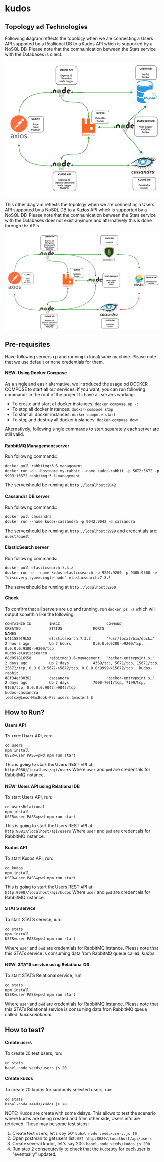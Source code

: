 # kudos
## Topology ad Technologies

Following diagram reflects the topology when we are connecting a Users API supported by a Realtional DB to a Kudos API which is supported by a NoSQL DB. Please note that the communication between the Stats service with the Databases is direct.

![alt text](https://raw.githubusercontent.com/leo-fcx/kudos/develop/images/diagram-relational.png)

This other diagram reflects the topology when we are connecting a Users API supported by a NoSQL DB to a Kudos API which is supported by a NoSQL DB. Please note that the communication between the Stats service with the Databases does not exist anymore and alternatively this is done through the APIs.

![alt text](https://raw.githubusercontent.com/leo-fcx/kudos/develop/images/diagram.png)

## Pre-requisites

Have following servers up and running in local/same machine. Please note that we use default or none credentials for them.

#### NEW: Using Docker Compose

As a single and easir alternative, we introduced the usage od DOCKER COMPOSE to start all our services. If you want, you can run following commands in the root of the project to have all servers working:
 * To create and start all docker instances: `docker-compose up -d`
 * To stop all docker instances: `docker-compose stop`
 * To start all docker instances: `docker-compose start`
 * To stop and destroy all docker instances: `docker-compose down`

Alternatively, following single commands to start separately each server are still valid.

#### RabbitMQ Management server

Run following commands:
```
docker pull rabbitmq:3.6-management
docker run -d --hostname my-rabbit --name kudos-rabbit -p 5672:5672 -p 9999:15672 rabbitmq:3.6-management
```
The servershould be running at `http://localhost:9042`

#### Cassandra DB server

Run following commands:
```
docker pull cassandra
docker run --name kudos-cassandra -p 9042:9042 -d cassandra
```
The servershould be running at `http://localhost:9999` and credentials are: `guest/guest`

#### ElasticSearch server

Run following commands:
```
docker pull elasticsearch:7.3.2
docker run -d --name kudos-elasticsearch -p 9200:9200 -p 9300:9300 -e "discovery.type=single-node" elasticsearch:7.3.2
```
The servershould be running at `http://localhost:9200`

#### Check
To confirm that all servers are up and running, run `docker ps -a` which will output somethin like the following:
```
CONTAINER ID        IMAGE                     COMMAND                  CREATED             STATUS              PORTS                                                                                       NAMES
b411589f9b52        elasticsearch:7.3.2       "/usr/local/bin/dock…"   2 hours ago         Up 2 hours          0.0.0.0:9200->9200/tcp, 0.0.0.0:9300->9300/tcp                                              kudos-elasticsearch
88d05181695d        rabbitmq:3.6-management   "docker-entrypoint.s…"   2 days ago          Up 2 days           4369/tcp, 5671/tcp, 15671/tcp, 25672/tcp, 0.0.0.0:5672->5672/tcp, 0.0.0.0:9999->15672/tcp   kudos-rabbit
d8f34ec00362        cassandra                 "docker-entrypoint.s…"   2 days ago          Up 2 days           7000-7001/tcp, 7199/tcp, 9160/tcp, 0.0.0.0:9042->9042/tcp                                   kudos-cassandra
leofcx@Leos-MacBook-Pro users (master) $
```

## How to Run?

#### Users API

To start Users API, run:

```
cd users
npm install
USER=user PASS=pwd npm run start
```
This is going to start the Users REST API at: `http:8080//localhost/api/users`
Where `user` and `pwd` are credentials for RabbitMQ instance.

#### NEW: Users API using Relational DB

To start Users API, run:

```
cd usersRelational
npm install
USER=user PASS=pwd npm run start
```
This is going to start the Users REST API at: `http:8081//localhost/api/users`
Where `user` and `pwd` are credentials for RabbitMQ instance.


#### Kudos API

To start Kudos API, run:

```
cd kudos
npm install
USER=user PASS=pwd npm run start
```
This is going to start the Users REST API at: `http:9090//localhost/api/kudos`
Where `user` and `pwd` are credentials for RabbitMQ instance.

#### STATS service

To start STATS service, run:

```
cd stats
npm install
USER=user PASS=pwd npm run start
```
Where `user` and `pwd` are credentials for RabbitMQ instance.
Please note that this STATs service is consuming data from RabbitMQ queue called: *kudos*

#### NEW: STATS service using Relational DB

To start STATS Relational service, run:

```
cd stats
npm install
USER=user PASS=pwd npm run start
```
Where `user` and `pwd` are credentials for RabbitMQ instance.
Please note that this STATs Relational service is consuming data from RabbitMQ queue called: *kudosrelational*

## How to test?

#### Create users

To create 20 test users, run: 

```
cd stats
babel-node seeds/users.js 20
```
#### Create kudos

To create 20 kudos for randomly selected users, run: 

```
cd stats
babel-node seeds/kudos.js 20
```
NOTE: Kudos are create with some delays. This allows to test the scenario where kudos are being created and from other side, Users info are retrieved. These may be some test steps:

1. Create test users, let's say 50: `babel-node seeds/users.js 50`
2. Open postman to get users list: `GET http:8080//localhost/api/users`
3. Create several kudos, let's say 200: `babel-node seeds/kudos.js 200` 
4. Run step 2 consecutevily to check that the `kudosQty` for each user is "eventually" updated. 
